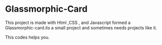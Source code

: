 # Glassmorphic-Card
This project is made with Html ,CSS , and Javascript formed a Glassmorphic-card.its a small project and sometimes needs projects like it.


This codes helps you. 
